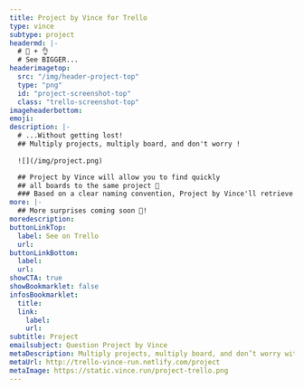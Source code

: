 ```yaml
---
title: Project by Vince for Trello
type: vince
subtype: project
headermd: |-
  # 🐘 + 👌
  # See BIGGER...
headerimagetop: 
  src: "/img/header-project-top"
  type: "png"
  id: "project-screenshot-top"
  class: "trello-screenshot-top"
imageheaderbottom: 
emoji: 
description: |-
  # ...Without getting lost!
  ## Multiply projects, multiply board, and don't worry !
  
  ![](/img/project.png)

  ## Project by Vince will allow you to find quickly
  ## all boards to the same project 👀
  ### Based on a clear naming convention, Project by Vince'll retrieve all boards with an identical prefix. You will only have to scroll or select directly the one you need!
more: |-
  ## More surprises coming soon 🎁!
moredescription: 
buttonLinkTop:
  label: See on Trello
  url: 
buttonLinkBottom:
  label: 
  url: 
showCTA: true
showBookmarklet: false
infosBookmarklet:
  title:
  link:
    label: 
    url:  
subtitle: Project
emailsubject: Question Project by Vince
metaDescription: Multiply projects, multiply board, and don’t worry with the Project by Vince power-up!
metaUrl: http://trello-vince-run.netlify.com/project
metaImage: https://static.vince.run/project-trello.png
---
```

